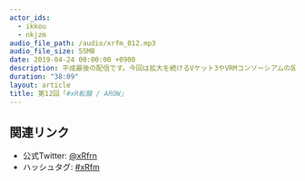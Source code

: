 ```yaml
---
actor_ids:
  - ikkou
  - nkjzm
audio_file_path: /audio/xrfm_012.mp3
audio_file_size: 55MB
date: 2019-04-24 00:00:00 +0900
description: 平成最後の配信です。今回は拡大を続けるVケット3やVRMコンソーシアムの設立、Google Map AR、AROWなどについて話しました。
duration: "38:09"
layout: article
title: 第12回「#xR転職 / AROW」
---
```


## 関連リンク

- 公式Twitter: [@xRfrn](https://twitter.com/xrfrn)
- ハッシュタグ: [#xRfm](https://twitter.com/hashtag/xRfm?src=hash)

